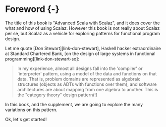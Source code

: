 # Foreword {-}

The title of this book is "Advanced Scala with Scalaz", and it does cover the what and how of using Scalaz. However this book is not really about Scalaz per se, but Scalaz as a vehicle for exploring patterns for functional program design.

Let me quote [Don Stewart][link-don-stewart], Haskell hacker extraordinaire at Standard Chartered Bank, [on the design of large systems in functional programming][link-don-stewart-so]:

> In my experience, almost all designs fall into the 'compiler' or
> 'interpreter' pattern, using a model of the data and functions on
> that data. That is, problem domains are represented as algebraic
> structures (objects as ADTs with functions over them), and software
> architectures are about mapping from one algebra to another. This is
> the "category theory" design pattern(!)

In this book, and the supplement, we are going to explore the many variations on this pattern.

Ok, let's get started!
